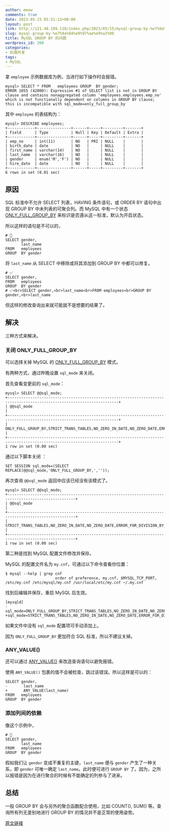 ```yaml
---
author: meow
comments: true
date: 2023-05-15 05:51:13+00:00
layout: post
link: http://121.40.199.110/index.php/2023/05/15/mysql-group-by-%e7%9a%84%e9%97%ae%e9%a2%98/
slug: mysql-group-by-%e7%9a%84%e9%97%ae%e9%a2%98
title: MySQL GROUP BY 的问题
wordpress_id: 260
categories:
- 后端开发
tags:
- MySQL
---
```





拿 `employee` 示例数据库为例，当进行如下操作时会报错。






    
    mysql> SELECT * FROM   employees GROUP  BY gender; 
    ERROR 1055 (42000): Expression #1 of SELECT list is not in GROUP BY clause and contains nonaggregated column 'employees.employees.emp_no' which is not functionally dependent on columns in GROUP BY clause; this is incompatible with sql_mode=only_full_group_by







其中 `employee` 的表结构为：






    
    mysql> DESCRIBE employees;
    +------------+---------------+------+-----+---------+-------+
    | Field      | Type          | Null | Key | Default | Extra |
    +------------+---------------+------+-----+---------+-------+
    | emp_no     | int(11)       | NO   | PRI | NULL    |       |
    | birth_date | date          | NO   |     | NULL    |       |
    | first_name | varchar(14)   | NO   |     | NULL    |       |
    | last_name  | varchar(16)   | NO   |     | NULL    |       |
    | gender     | enum('M','F') | NO   |     | NULL    |       |
    | hire_date  | date          | NO   |     | NULL    |       |
    +------------+---------------+------+-----+---------+-------+
    6 rows in set (0.01 sec)







## 原因







SQL 标准中不允许 SELECT 列表，HAVING 条件语句，或 ORDER BY 语句中出现 GROUP BY 中未列表的可聚合列。而 MySQL 中有一个状态 [ONLY_FULL_GROUP_BY](https://dev.mysql.com/doc/refman/5.7/en/sql-mode.html#sqlmode_only_full_group_by) 来标识是否遵从这一标准，默认为开启状态。







所以这样的语句是不可以的，






    
    # 🚨
    SELECT gender, 
           last_name 
    FROM   employees 
    GROUP  BY gender 







将 `last_name` 从 SELECT 中移除或将其添加到 GROUP BY 中都可以修复。






    
    # ✅
    SELECT gender,
    FROM   employees 
    GROUP  BY gender 
    # ✅<br>SELECT gender,<br>last_name<br>FROM employees<br>GROUP BY gender,<br>last_name







但这样的修改查询出来就可能就不是想要的结果了。







## 解决







三种方式来解决。







### 关闭 ONLY_FULL_GROUP_BY







可以选择关掉 MySQL 的 [ONLY_FULL_GROUP_BY](https://dev.mysql.com/doc/refman/5.7/en/sql-mode.html#sqlmode_only_full_group_by) 模式。







有两种方式，通过昨晚设置 `sql_mode` 来关闭。







首先查看变更前的 `sql_mode`：






    
    mysql> SELECT @@sql_mode;
    +-----------------------------------------------------------------------------------------------------------------------+
    | @@sql_mode                                                                                                            |
    +-----------------------------------------------------------------------------------------------------------------------+
    | ONLY_FULL_GROUP_BY,STRICT_TRANS_TABLES,NO_ZERO_IN_DATE,NO_ZERO_DATE,ERROR_FOR_DIVISION_BY_ZERO,NO_ENGINE_SUBSTITUTION |
    +-----------------------------------------------------------------------------------------------------------------------+
    1 row in set (0.00 sec)







通过以下脚本关闭 ：






    
    SET SESSION sql_mode=(SELECT REPLACE(@@sql_mode,'ONLY_FULL_GROUP_BY,',''));







再次查询 `@@sql_mode` 返回中应该已经没有该模式了。






    
    mysql> SELECT @@sql_mode;
    +----------------------------------------------------------------------------------------------------+
    | @@sql_mode                                                                                         |
    +----------------------------------------------------------------------------------------------------+
    | STRICT_TRANS_TABLES,NO_ZERO_IN_DATE,NO_ZERO_DATE,ERROR_FOR_DIVISION_BY_ZERO,NO_ENGINE_SUBSTITUTION |
    +----------------------------------------------------------------------------------------------------+
    1 row in set (0.00 sec)







第二种是找到 MySQL 配置文件修改并保存。







MySQL 的配置文件名为 `my.cnf`，可通过以下命令查看你位置：






    
    $ mysql --help | grep cnf
                          order of preference, my.cnf, $MYSQL_TCP_PORT,
    /etc/my.cnf /etc/mysql/my.cnf /usr/local/etc/my.cnf ~/.my.cnf







找到后编辑并保存，重启 MySQL 后生效。






    
    [mysqld]
    -sql_mode=ONLY_FULL_GROUP_BY,STRICT_TRANS_TABLES,NO_ZERO_IN_DATE,NO_ZERO_DATE,ERROR_FOR_DIVISION_BY_ZERO,NO_ENGINE_SUBSTITUTION
    +sql_mode=STRICT_TRANS_TABLES,NO_ZERO_IN_DATE,NO_ZERO_DATE,ERROR_FOR_DIVISION_BY_ZERO,NO_ENGINE_SUBSTITUTION







如果文件中没有 `sql_mode` 配置项可手动添加上。







因为 `ONLY_FULL_GROUP_BY` 更加符合 SQL 标准，所以不建议关掉。







### ANY_VALUE()







还可以通过 [ANY_VALUE()](https://dev.mysql.com/doc/refman/8.0/en/miscellaneous-functions.html#function_any-value) 来改造查询语句以避免报错。







使用 `ANY_VALUE()` 包裹的值不会被检查，跳过该错误。所以这样是可以的：






    
    SELECT gender, 
    -       last_name
    +       ANY_VALUE(last_name) 
    FROM   employees 
    GROUP  BY gender 







### 添加列间的依赖







像这个示例中，






    
    # 🚨
    SELECT gender, 
           last_name 
    FROM   employees 
    GROUP  BY gender 







假如我们让 `gender` 变成不重复的主键，`last_name` 便与 `gender` 产生了一种关系，即 `gender` 可唯一确定 `last_name`。此时便可进行 `GROUP BY` 了。因为，之所以报错是因为在进行聚合的时候有不能确定的列参与了进来。







## 总结







一般 GROUP BY 会与另外的聚合函数配合使用，比如 COUNT(), SUM() 等。查询所有列无差别地进行 GROUP BY 的情况并不是正常的使用姿势。













[原文链接](https://www.cnblogs.com/Wayou/p/mysql_group_by_issue.html)



